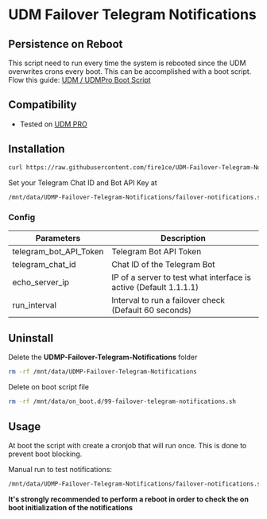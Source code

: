 # UDM Failover Telegram Notifications

## Persistence on Reboot

This script need to run every time the system is rebooted since the UDM overwrites crons every boot.
This can be accomplished with a boot script. Flow this guide: [UDM / UDMPro Boot Script](https://github.com/unifi-utilities/unifios-utilities/tree/main/on-boot-script)

## Compatibility

- Tested on [UDM PRO][amz-udm-pro-url]

## Installation

```bash
curl https://raw.githubusercontent.com/fire1ce/UDM-Failover-Telegram-Notifications/main/install.sh | sh
```

Set your Telegram Chat ID and Bot API Key at

```bash
/mnt/data/UDMP-Failover-Telegram-Notifications/failover-notifications.sh
```

### Config

| Parameters             | Description                                                       |
| ---------------------- | ----------------------------------------------------------------- |
| telegram_bot_API_Token | Telegram Bot API Token                                            |
| telegram_chat_id       | Chat ID of the Telegram Bot                                       |
| echo_server_ip         | IP of a server to test what interface is active (Default 1.1.1.1) |
| run_interval           | Interval to run a failover check (Default 60 seconds)             |

## Uninstall

Delete the **UDMP-Failover-Telegram-Notifications** folder

```bash
rm -rf /mnt/data/UDMP-Failover-Telegram-Notifications
```

Delete on boot script file

```bash
rm -rf /mnt/data/on_boot.d/99-failover-telegram-notifications.sh
```

## Usage

At boot the script with create a cronjob that will run once. This is done to prevent boot blocking.

Manual run to test notifications:

```bash
/mnt/data/UDMP-Failover-Telegram-Notifications/failover-notifications.sh
```

**It's strongly recommended to perform a reboot in order to check the on boot initialization of the notifications**

<!-- --- -->

[amz-udm-pro-url]: https://amzn.to/3J4fezk 'Amazon Unifi UDM Pro'
